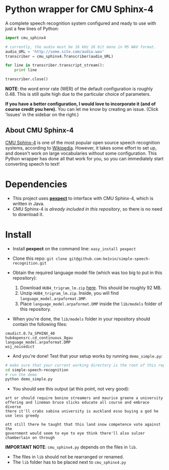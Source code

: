 # Python wrapper for CMU Sphinx-4
A complete speech recognition system configured and ready to use with just a few lines of Python:

```python
import cmu_sphinx4

# currently, the audio must be 16 kHz 16 bit mono in MS WAV format.
audio_URL = 'http://some.site.com/audio.wav'
transcriber = cmu_sphinx4.Transcriber(audio_URL)

for line in transcriber.transcript_stream():
    print line

transcriber.close()
```

**NOTE**: the word error rate (WER) of the default configuration is roughly 0.48. This is still quite high due to the particular choice of parameters.

**If you have a better configuration, I would love to incorporate it (and of course credit you here).** You can let me know by creating an issue. (Click 'Issues' in the sidebar on the right.)

## About CMU Sphinx-4
[CMU Sphinx-4](http://cmusphinx.sourceforge.net/) is one of the most popular open source speech recognition systems, according to [Wikipedia](http://en.wikipedia.org/wiki/List_of_speech_recognition_software). However, it takes some effort to set up, and doesn't work on large vocabularies without some configuration. This Python wrapper has done all that work for you, so you can immediately start converting speech to text!

# Dependencies
- This project uses [**pexpect**](http://pexpect.sourceforge.net/pexpect.html) to interface with CMU Sphinx-4, which is written in Java.
- CMU Sphinx-4 is *already included in this repository*, so there is no need to download it.

# Install
- Install **pexpect** on the command line: `easy_install pexpect`
- Clone this repo: `git clone git@github.com:ke1vin/simple-speech-recognition.git`
- Obtain the required language model file (which was too big to put in this repository):
    1. Download `HUB4_trigram_lm.zip` [here](http://sourceforge.net/projects/cmusphinx/files/Acoustic%20and%20Language%20Models/US%20English%20HUB4%20Language%20Model/). This should be roughly 92 MB.
    2. Unzip `HUB4_trigram_lm.zip`. Inside, you will find `language_model.arpaformat.DMP`.
    3. Place `language_model.arpaformat.DMP` inside the `lib/models` folder of this repository.

- When you're done, the `lib/models` folder in your repository should contain the following files:

```
cmudict.0.7a_SPHINX_40
hub4opensrc.cd_continuous_8gau
language_model.arpaformat.DMP
wsj_noisedict
```

- And you're done! Test that your setup works by running `demo_simple.py`:

```bash
# make sure that your current working directory is the root of this repo
cd simple-speech-recognition
# run the demo
python demo_simple.py
```

- You should see this output (at this point, not very good):

```
art or should require bonino streamers and maurice greene a university 
offering and lineman bruce slicks educate all course and embrace diverse
there it'll crabs sabina university is auckland esso buying a god he use less greedy

ott still there he taught that this land snow competence vote against the
government would seem to eye to eye think there'll also sulzer chamberlain on through
```

**IMPORTANT NOTE**: `cmu_sphinx4.py` depends on the files in `lib`.
- The files in `lib` should not be rearranged or renamed.
- The `lib` folder has to be placed next to `cmu_sphinx4.py`